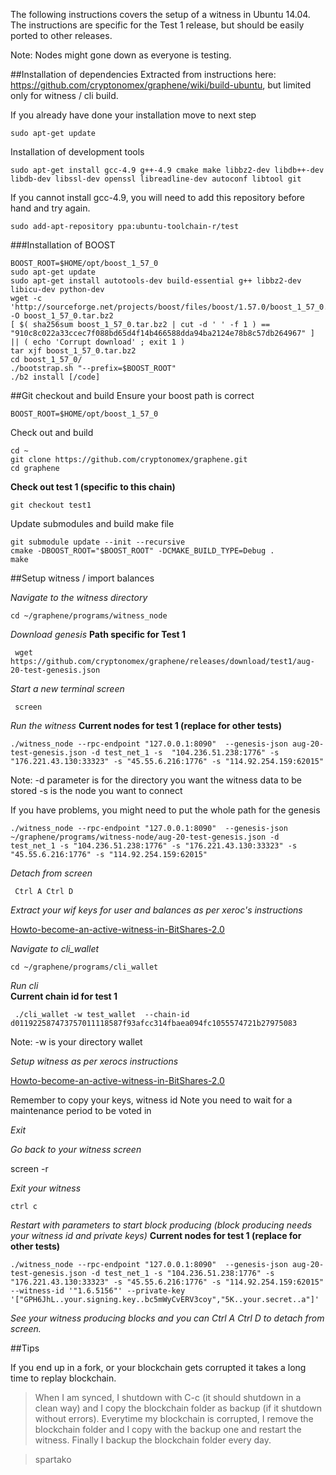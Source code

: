 The following instructions covers the setup of a witness in Ubuntu 14.04. The instructions are specific for the Test 1 release, but should be easily ported to other releases.

Note: Nodes might gone down as everyone is testing.

##Installation of dependencies
Extracted from instructions here: https://github.com/cryptonomex/graphene/wiki/build-ubuntu, but limited only for witness / cli build.

If you already have done your installation move to next step

    sudo apt-get update

Installation of development tools

    sudo apt-get install gcc-4.9 g++-4.9 cmake make libbz2-dev libdb++-dev libdb-dev libssl-dev openssl libreadline-dev autoconf libtool git

If you cannot install gcc-4.9, you will need to add this repository before hand and try again.

    sudo add-apt-repository ppa:ubuntu-toolchain-r/test

###Installation of BOOST

    BOOST_ROOT=$HOME/opt/boost_1_57_0
    sudo apt-get update
    sudo apt-get install autotools-dev build-essential g++ libbz2-dev libicu-dev python-dev
    wget -c 'http://sourceforge.net/projects/boost/files/boost/1.57.0/boost_1_57_0.tar.bz2/download' -O boost_1_57_0.tar.bz2
    [ $( sha256sum boost_1_57_0.tar.bz2 | cut -d ' ' -f 1 ) == "910c8c022a33ccec7f088bd65d4f14b466588dda94ba2124e78b8c57db264967" ] || ( echo 'Corrupt download' ; exit 1 )
    tar xjf boost_1_57_0.tar.bz2
    cd boost_1_57_0/
    ./bootstrap.sh "--prefix=$BOOST_ROOT"
    ./b2 install [/code]

##Git  checkout and build
Ensure your boost path is correct

    BOOST_ROOT=$HOME/opt/boost_1_57_0

Check out and build

    cd ~
    git clone https://github.com/cryptonomex/graphene.git
    cd graphene

**Check out test 1 (specific to this chain)**

    git checkout test1

Update submodules and build make file
 
    git submodule update --init --recursive
    cmake -DBOOST_ROOT="$BOOST_ROOT" -DCMAKE_BUILD_TYPE=Debug .
    make 


##Setup witness / import balances

_Navigate to the witness directory_

    cd ~/graphene/programs/witness_node

_Download genesis_ 
**Path specific for Test 1**

     wget https://github.com/cryptonomex/graphene/releases/download/test1/aug-20-test-genesis.json

_Start a new terminal screen_

     screen

_Run the witness_
**Current nodes for test 1 (replace for other tests)**

    ./witness_node --rpc-endpoint "127.0.0.1:8090"  --genesis-json aug-20-test-genesis.json -d test_net_1 -s  "104.236.51.238:1776" -s "176.221.43.130:33323" -s "45.55.6.216:1776" -s "114.92.254.159:62015"

Note: 
-d parameter is for the directory you want the witness data to be stored
-s is the node you want to connect

If you have problems, you might need to put the whole path for the genesis

    ./witness_node --rpc-endpoint "127.0.0.1:8090"  --genesis-json ~/graphene/programs/witness-node/aug-20-test-genesis.json -d test_net_1 -s "104.236.51.238:1776" -s "176.221.43.130:33323" -s "45.55.6.216:1776" -s "114.92.254.159:62015"

_Detach from screen_

     Ctrl A Ctrl D

_Extract your wif keys for user and balances as per xeroc's instructions_

[Howto-become-an-active-witness-in-BitShares-2.0](https://github.com/cryptonomex/graphene/wiki/Howto-become-an-active-witness-in-BitShares-2.0)

_Navigate to cli_wallet_

    cd ~/graphene/programs/cli_wallet

_Run cli_  
**Current chain id for test 1**

     ./cli_wallet -w test_wallet  --chain-id d011922587473757011118587f93afcc314fbaea094fc1055574721b27975083

Note:
-w is your directory wallet

_Setup witness as per xerocs instructions_ 

[Howto-become-an-active-witness-in-BitShares-2.0](https://github.com/cryptonomex/graphene/wiki/Howto-become-an-active-witness-in-BitShares-2.0)


Remember to copy your keys, witness id
Note you need to wait for a maintenance period to be voted in

_Exit_

_Go back to your witness screen_

  screen -r 

_Exit your witness_

    ctrl c

_Restart with parameters to start block producing (block producing needs your witness id and private keys)_ **Current nodes for test 1 (replace for other tests)**

    ./witness_node --rpc-endpoint "127.0.0.1:8090"  --genesis-json aug-20-test-genesis.json -d test_net_1 -s "104.236.51.238:1776" -s "176.221.43.130:33323" -s "45.55.6.216:1776" -s "114.92.254.159:62015"  --witness-id '"1.6.5156"' --private-key '["GPH6JhL..your.signing.key..bc5mWyCvERV3coy","5K..your.secret..a"]'

_See your witness producing blocks and 
you can Ctrl A Ctrl D to detach from screen._

##Tips

If you end up in a fork, or your blockchain gets corrupted it takes a long time to replay blockchain.

>When I am synced, I shutdown with C-c (it should shutdown in a clean way) and I copy the blockchain folder as       backup (if it shutdown without errors).
>Everytime my blockchain is corrupted, I remove the blockchain folder and I copy with the backup one and restart    the witness.
>Finally I backup the blockchain folder every day.

>spartako
